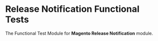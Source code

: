 # Release Notification Functional Tests

The Functional Test Module for **Magento Release Notification** module.
